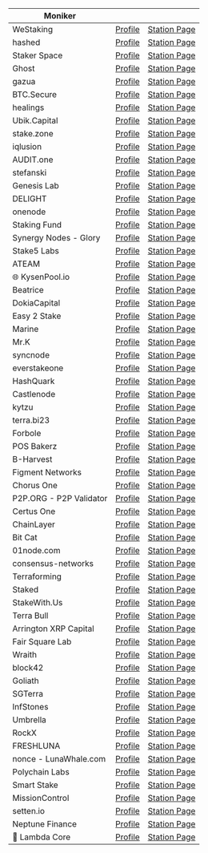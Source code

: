 | Moniker             |                                                                                       |                                                                                                           |
| ------------------- | ------------------------------------------------------------------------------------- | -----------------------------------------------------------------
| WeStaking               | [Profile](./validators/terravaloper1ptyzewnns2kn37ewtmv6ppsvhdnmeapvgk6d65) | [Station Page](https://station.terra.money/validator/terravaloper1ptyzewnns2kn37ewtmv6ppsvhdnmeapvgk6d65) |
| hashed                  | [Profile](./validators/terravaloper1p54hc4yy2ajg67j645dn73w3378j6k05vmx9r9) | [Station Page](https://station.terra.money/validator/terravaloper1p54hc4yy2ajg67j645dn73w3378j6k05vmx9r9) |
| Staker Space            | [Profile](./validators/terravaloper1pc0gs3n6803x7jqe9m7etegmyx29xw38aaf3u7) | [Station Page](https://station.terra.money/validator/terravaloper1pc0gs3n6803x7jqe9m7etegmyx29xw38aaf3u7) |
| Ghost                   | [Profile](./validators/terravaloper1rgu3qmm6rllfxlrfk94pgxa0jm37902dynqehm) | [Station Page](https://station.terra.money/validator/terravaloper1rgu3qmm6rllfxlrfk94pgxa0jm37902dynqehm) |
| gazua                   | [Profile](./validators/terravaloper1rf9xakxf97a49qa5svsf7yypjswzkutqfhnpn5) | [Station Page](https://station.terra.money/validator/terravaloper1rf9xakxf97a49qa5svsf7yypjswzkutqfhnpn5) |
| BTC.Secure              | [Profile](./validators/terravaloper1ya23p5cxtxwcfdrq4dmd2h0p5nc0vcl96yhjra) | [Station Page](https://station.terra.money/validator/terravaloper1ya23p5cxtxwcfdrq4dmd2h0p5nc0vcl96yhjra) |
| healings                | [Profile](./validators/terravaloper1yad8pjqp93gvwkxa2aa5mh4vctzfs37ekjxr4s) | [Station Page](https://station.terra.money/validator/terravaloper1yad8pjqp93gvwkxa2aa5mh4vctzfs37ekjxr4s) |
| Ubik.Capital            | [Profile](./validators/terravaloper18825kzx0zmdntpucvd2gjezau57vdyua6frdnh) | [Station Page](https://station.terra.money/validator/terravaloper18825kzx0zmdntpucvd2gjezau57vdyua6frdnh) |
| stake.zone              | [Profile](./validators/terravaloper18fk2ye6m5wnnfrarpwycunnw0ls8564zw37myg) | [Station Page](https://station.terra.money/validator/terravaloper18fk2ye6m5wnnfrarpwycunnw0ls8564zw37myg) |
| iqlusion                | [Profile](./validators/terravaloper1grgelyng2v6v3t8z87wu3sxgt9m5s03x2mfyu7) | [Station Page](https://station.terra.money/validator/terravaloper1grgelyng2v6v3t8z87wu3sxgt9m5s03x2mfyu7) |
| AUDIT.one               | [Profile](./validators/terravaloper1gvlj2lv4ra8t7cqacfevz4c8uat9p8490a3r4w) | [Station Page](https://station.terra.money/validator/terravaloper1gvlj2lv4ra8t7cqacfevz4c8uat9p8490a3r4w) |
| stefanski               | [Profile](./validators/terravaloper1gkumn82kkj3cww28yp53agy7aluxv06fsuynvd) | [Station Page](https://station.terra.money/validator/terravaloper1gkumn82kkj3cww28yp53agy7aluxv06fsuynvd) |
| Genesis Lab             | [Profile](./validators/terravaloper1gh7wpfpsjrqnash5uc84z4njt95y9g5nh3uqzx) | [Station Page](https://station.terra.money/validator/terravaloper1gh7wpfpsjrqnash5uc84z4njt95y9g5nh3uqzx) |
| DELIGHT                 | [Profile](./validators/terravaloper1fjuvyccn8hfmn5r7wc2t3kwqy09zzp6tyjcf50) | [Station Page](https://station.terra.money/validator/terravaloper1fjuvyccn8hfmn5r7wc2t3kwqy09zzp6tyjcf50) |
| onenode                 | [Profile](./validators/terravaloper1fuj047hmvk2m3m4gjejnmmse3v47rzj572gzku) | [Station Page](https://station.terra.money/validator/terravaloper1fuj047hmvk2m3m4gjejnmmse3v47rzj572gzku) |
| Staking Fund            | [Profile](./validators/terravaloper123gn6j23lmexu0qx5qhmgxgunmjcqsx8gmsyse) | [Station Page](https://station.terra.money/validator/terravaloper123gn6j23lmexu0qx5qhmgxgunmjcqsx8gmsyse) |
| Synergy Nodes - Glory   | [Profile](./validators/terravaloper12jpzzmwthrljcvm48adncspxtchazkl8vah7u4) | [Station Page](https://station.terra.money/validator/terravaloper12jpzzmwthrljcvm48adncspxtchazkl8vah7u4) |
| Stake5 Labs             | [Profile](./validators/terravaloper1t0z9y2p26qzsh06f2l2kn2v8hqtkyd33s409ey) | [Station Page](https://station.terra.money/validator/terravaloper1t0z9y2p26qzsh06f2l2kn2v8hqtkyd33s409ey) |
| ATEAM                   | [Profile](./validators/terravaloper1tusfpgvjrplqg2fm7wacy4slzjmnzswcfufuvp) | [Station Page](https://station.terra.money/validator/terravaloper1tusfpgvjrplqg2fm7wacy4slzjmnzswcfufuvp) |
| 🌐 KysenPool.io         | [Profile](./validators/terravaloper1vqnhgc6d0jyggtytzqrnsc40r4zez6tx99382w) | [Station Page](https://station.terra.money/validator/terravaloper1vqnhgc6d0jyggtytzqrnsc40r4zez6tx99382w) |
| Beatrice                | [Profile](./validators/terravaloper1vse7mfah2hmfaruum40hwnskkca3ygmmff86xr) | [Station Page](https://station.terra.money/validator/terravaloper1vse7mfah2hmfaruum40hwnskkca3ygmmff86xr) |
| DokiaCapital            | [Profile](./validators/terravaloper1v5hrqlv8dqgzvy0pwzqzg0gxy899rm4kdur03x) | [Station Page](https://station.terra.money/validator/terravaloper1v5hrqlv8dqgzvy0pwzqzg0gxy899rm4kdur03x) |
| Easy 2 Stake            | [Profile](./validators/terravaloper1d0vfj9zvxfgcm4yt4ze4u35mvhj57eg2ku2ekv) | [Station Page](https://station.terra.money/validator/terravaloper1d0vfj9zvxfgcm4yt4ze4u35mvhj57eg2ku2ekv) |
| Marine                  | [Profile](./validators/terravaloper1d3hatwcsvkktgwp3elglw9glca0h42yg6xy4lp) | [Station Page](https://station.terra.money/validator/terravaloper1d3hatwcsvkktgwp3elglw9glca0h42yg6xy4lp) |
| Mr.K                    | [Profile](./validators/terravaloper1dcrq2xwuhea9hm5xfuydjuwgz6gm7vdjz7e4uf) | [Station Page](https://station.terra.money/validator/terravaloper1dcrq2xwuhea9hm5xfuydjuwgz6gm7vdjz7e4uf) |
| syncnode                | [Profile](./validators/terravaloper1sym8gyehrdsm03vdc44rg9sflg8zeuqwfzavhx) | [Station Page](https://station.terra.money/validator/terravaloper1sym8gyehrdsm03vdc44rg9sflg8zeuqwfzavhx) |
| everstakeone            | [Profile](./validators/terravaloper13g7z3qq6f00qww3u4mpcs3xw5jhqwraswraapc) | [Station Page](https://station.terra.money/validator/terravaloper13g7z3qq6f00qww3u4mpcs3xw5jhqwraswraapc) |
| HashQuark               | [Profile](./validators/terravaloper13ww603e55suhavpuyjft3htxca6g4tldt92pgf) | [Station Page](https://station.terra.money/validator/terravaloper13ww603e55suhavpuyjft3htxca6g4tldt92pgf) |
| Castlenode              | [Profile](./validators/terravaloper13kcwnlafvu4xvy2jr3vhdte9aq9tadwds3lx2d) | [Station Page](https://station.terra.money/validator/terravaloper13kcwnlafvu4xvy2jr3vhdte9aq9tadwds3lx2d) |
| kytzu                   | [Profile](./validators/terravaloper1jyjg55hzsh0f4xymy0kuuan30pp4q75ruqmvyt) | [Station Page](https://station.terra.money/validator/terravaloper1jyjg55hzsh0f4xymy0kuuan30pp4q75ruqmvyt) |
| terra.bi23              | [Profile](./validators/terravaloper1jsdfyz8uhw2nd7cl45709w40r268phmvxam8eh) | [Station Page](https://station.terra.money/validator/terravaloper1jsdfyz8uhw2nd7cl45709w40r268phmvxam8eh) |
| Forbole                 | [Profile](./validators/terravaloper1jkqr2vfg4krfd4zwmsf7elfj07cjuzss30ux8g) | [Station Page](https://station.terra.money/validator/terravaloper1jkqr2vfg4krfd4zwmsf7elfj07cjuzss30ux8g) |
| POS Bakerz              | [Profile](./validators/terravaloper1nwrksgv2vuadma8ygs8rhwffu2ygk4j24w2mku) | [Station Page](https://station.terra.money/validator/terravaloper1nwrksgv2vuadma8ygs8rhwffu2ygk4j24w2mku) |
| B-Harvest               | [Profile](./validators/terravaloper15zcjduavxc5mkp8qcqs9eyhwlqwdlrzy6jln3m) | [Station Page](https://station.terra.money/validator/terravaloper15zcjduavxc5mkp8qcqs9eyhwlqwdlrzy6jln3m) |
| Figment Networks        | [Profile](./validators/terravaloper15cupwhpnxhgylxa8n4ufyvux05xu864jcv0tsw) | [Station Page](https://station.terra.money/validator/terravaloper15cupwhpnxhgylxa8n4ufyvux05xu864jcv0tsw) |
| Chorus One              | [Profile](./validators/terravaloper15urq2dtp9qce4fyc85m6upwm9xul30496sgk37) | [Station Page](https://station.terra.money/validator/terravaloper15urq2dtp9qce4fyc85m6upwm9xul30496sgk37) |
| P2P.ORG - P2P Validator | [Profile](./validators/terravaloper144l7c3uph5a7h62xd8u5et3rqvj3dqtvvka2fu) | [Station Page](https://station.terra.money/validator/terravaloper144l7c3uph5a7h62xd8u5et3rqvj3dqtvvka2fu) |
| Certus One              | [Profile](./validators/terravaloper1kprce6kc08a6l03gzzh99hfpazfjeczfpzkkau) | [Station Page](https://station.terra.money/validator/terravaloper1kprce6kc08a6l03gzzh99hfpazfjeczfpzkkau) |
| ChainLayer              | [Profile](./validators/terravaloper1kgddca7qj96z0qcxr2c45z73cfl0c75paknc5e) | [Station Page](https://station.terra.money/validator/terravaloper1kgddca7qj96z0qcxr2c45z73cfl0c75paknc5e) |
| Bit Cat                 | [Profile](./validators/terravaloper1k4ef8m95t7eq522evmmuzvfkpla04pezmu4j7k) | [Station Page](https://station.terra.money/validator/terravaloper1k4ef8m95t7eq522evmmuzvfkpla04pezmu4j7k) |
| 01node.com              | [Profile](./validators/terravaloper1khfcg09plqw84jxy5e7fj6ag4s2r9wqsgm7k94) | [Station Page](https://station.terra.money/validator/terravaloper1khfcg09plqw84jxy5e7fj6ag4s2r9wqsgm7k94) |
| consensus-networks      | [Profile](./validators/terravaloper1hz754zdldnrrhp3qpfan3l2dxkcv5cgkuzqq9v) | [Station Page](https://station.terra.money/validator/terravaloper1hz754zdldnrrhp3qpfan3l2dxkcv5cgkuzqq9v) |
| Terraforming            | [Profile](./validators/terravaloper1hg70rkal5d86fl57k0gc7de0rrk4klgs59r7jc) | [Station Page](https://station.terra.money/validator/terravaloper1hg70rkal5d86fl57k0gc7de0rrk4klgs59r7jc) |
| Staked                  | [Profile](./validators/terravaloper1h6rf7y2ar5vz64q8rchz5443s3tqnswrpf4846) | [Station Page](https://station.terra.money/validator/terravaloper1h6rf7y2ar5vz64q8rchz5443s3tqnswrpf4846) |
| StakeWith.Us            | [Profile](./validators/terravaloper1c9ye54e3pzwm3e0zpdlel6pnavrj9qqvq89r3r) | [Station Page](https://station.terra.money/validator/terravaloper1c9ye54e3pzwm3e0zpdlel6pnavrj9qqvq89r3r) |
| Terra Bull              | [Profile](./validators/terravaloper1j747dvwyg0kk9ltrz5ux443lhzzq5tgdpsa7qw) | [Station Page](https://station.terra.money/validator/terravaloper1j747dvwyg0kk9ltrz5ux443lhzzq5tgdpsa7qw) |
| Arrington XRP Capital   | [Profile](./validators/terravaloper1c6gve6zhye5690563wxmvns7mugz6plu4aj7d3) | [Station Page](https://station.terra.money/validator/terravaloper1c6gve6zhye5690563wxmvns7mugz6plu4aj7d3) |
| Fair Square Lab         | [Profile](./validators/terravaloper1cac2mcf2eszn9ln3fx4heym6kd363zqfelxrmr) | [Station Page](https://station.terra.money/validator/terravaloper1cac2mcf2eszn9ln3fx4heym6kd363zqfelxrmr) |
| Wraith                  | [Profile](./validators/terravaloper1eutun6vh83lmyq0wmyf9vgghvurze2xanl9sq6) | [Station Page](https://station.terra.money/validator/terravaloper1eutun6vh83lmyq0wmyf9vgghvurze2xanl9sq6) |
| block42                 | [Profile](./validators/terravaloper16tc3c9u6yj5uuhru32pvs0pahfwraurpypz7vj) | [Station Page](https://station.terra.money/validator/terravaloper16tc3c9u6yj5uuhru32pvs0pahfwraurpypz7vj) |
| Goliath                 | [Profile](./validators/terravaloper163phlen6dn7sp9khhjar2gqqx6kga0ly8d7h9g) | [Station Page](https://station.terra.money/validator/terravaloper163phlen6dn7sp9khhjar2gqqx6kga0ly8d7h9g) |
| SGTerra                 | [Profile](./validators/terravaloper16jsypha5lv6e3mc24veqzfw3rznfqu92d58yfg) | [Station Page](https://station.terra.money/validator/terravaloper16jsypha5lv6e3mc24veqzfw3rznfqu92d58yfg) |
| InfStones               | [Profile](./validators/terravaloper1u3gcqh4xqcdfkcu82nrk9u75x8vtvcz7xafgpy) | [Station Page](https://station.terra.money/validator/terravaloper1u3gcqh4xqcdfkcu82nrk9u75x8vtvcz7xafgpy) |
| Umbrella                | [Profile](./validators/terravaloper1uhjx34pfsxk9xh34yn8p2w4469uqdz067rqu5g) | [Station Page](https://station.terra.money/validator/terravaloper1uhjx34pfsxk9xh34yn8p2w4469uqdz067rqu5g) |
| RockX                   | [Profile](./validators/terravaloper1aw0znxtlq0wrayyz7wppz3qnw94hfrmnnrcxja) | [Station Page](https://station.terra.money/validator/terravaloper1aw0znxtlq0wrayyz7wppz3qnw94hfrmnnrcxja) |
| FRESHLUNA               | [Profile](./validators/terravaloper1audgfvmgt0js54p3s8kj3r40uwej6vy2tv6rrw) | [Station Page](https://station.terra.money/validator/terravaloper1audgfvmgt0js54p3s8kj3r40uwej6vy2tv6rrw) |
| nonce - LunaWhale.com   | [Profile](./validators/terravaloper175hhkyxmkp8hf2zrzka7cnn7lk6mudtv4uuu64) | [Station Page](https://station.terra.money/validator/terravaloper175hhkyxmkp8hf2zrzka7cnn7lk6mudtv4uuu64) |
| Polychain Labs          | [Profile](./validators/terravaloper1lda78gzrjx0rsadtdk0zn4v7awtz6m9lrd5ez9) | [Station Page](https://station.terra.money/validator/terravaloper1lda78gzrjx0rsadtdk0zn4v7awtz6m9lrd5ez9) |
| Smart Stake             | [Profile](./validators/terravaloper1alpf6snw2d76kkwjv3dp4l7pcl6cn9uyt0tcj9) | [Station Page](https://station.terra.money/validator/terravaloper1alpf6snw2d76kkwjv3dp4l7pcl6cn9uyt0tcj9) |
| MissionControl          | [Profile](./validators/terravaloper1x4ce4fhqdnu8j7hrp64qmthumsvuhlq8y0kvx4) | [Station Page](https://station.terra.money/validator/terravaloper1x4ce4fhqdnu8j7hrp64qmthumsvuhlq8y0kvx4) |
| setten.io               | [Profile](./validators/terravaloper1tdkh85vv7vsvav93elmx6qsywuu22amc60u3sa) | [Station Page](https://station.terra.money/validator/terravaloper1tdkh85vv7vsvav93elmx6qsywuu22amc60u3sa) |
| Neptune Finance         | [Profile](./validators/terravaloper1jkg3wy5q9q6jlshjf2r6p9nf4flwtr6hp30rjk) | [Station Page](https://station.terra.money/validator/terravaloper1jkg3wy5q9q6jlshjf2r6p9nf4flwtr6hp30rjk) |
| 🚀 Lambda Core         | [Profile](./validators/terravaloper1mgdsc0get3w984h03a02zy6gmg3kgqtfqs3tky) | [Station Page](https://station.terra.money/validator/terravaloper1mgdsc0get3w984h03a02zy6gmg3kgqtfqs3tky) |

